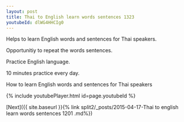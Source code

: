 ```yaml
---
layout: post
title: Thai to English learn words sentences 1323 
youtubeId: dlWG4HHCIg0
---
```

 
 
Helps to learn English words and sentences for Thai speakers.

Opportunitiy to repeat the words sentences. 

Practice English language. 
 
10 minutes practice every day. 
 
How to learn English words and sentences for Thai speakers 
 
{% include youtubePlayer.html id=page.youtubeId %}
 
 
[Next]({{ site.baseurl }}{% link  split2/_posts/2015-04-17-Thai to english learn words sentences 1201 .md%})
 
